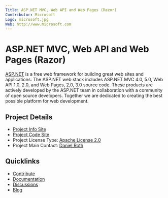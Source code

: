 ```yaml
---
Title: ASP.NET MVC, Web API and Web Pages (Razor)
Contributor: Microsoft
Logo: microsoft.jpg
Web: http://www.microsoft.com
---
```

# ASP.NET MVC, Web API and Web Pages (Razor)

[ASP.NET](https://asp.net) is a free web framework for building great web sites and applications. The ASP.NET web stack includes ASP.NET MVC 4.0, 5.0, Web API 1.0, 2.0, and Web Pages, 2,0, 3.0 source code. These products are actively developed by the ASP.NET team in collaboration with a community of open source developers. Together we are dedicated to creating the best possible platform for web development.

## Project Details
* [Project Info Site](https://aspnetwebstack.codeplex.com/) 
* [Project Code Site](https://aspnetwebstack.codeplex.com/SourceControl/latest)
* Project License Type: [Apache License 2.0](https://aspnetwebstack.codeplex.com/license)
* Project Main Contact: [Daniel Roth](https://www.codeplex.com/site/users/view/danroth27)

## Quicklinks

* [Contribute](https://aspnetwebstack.codeplex.com/wikipage?title=Contributing) 
* [Documentation](https://aspnetwebstack.codeplex.com/documentation)
* [Discussions](https://aspnetwebstack.codeplex.com/discussions)
* [Blog](https://blogs.msdn.com/b/webdev/)
